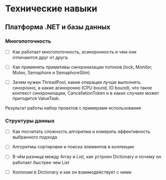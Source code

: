 # Технические навыки

## Платформа .NET и базы данных

### Многопоточность
	
- [ ] Как работает многопоточность, асинхронность и чем они отличаются друг от друга. 

- [ ] Как применять примитивы синхронизации потоков (lock, Monitor, Mutex, Semaphore и SemaphoreSlim)

- [ ] Зачем нужен ThreadPool, какие операции лучше выполнять синхронно, а какие асинхронно (CPU bound, IO bound), что такое контекст синхронизации, CancellationToken и в каких случаях может пригодится ValueTask.

Результат работы набор проектов с примерами использования

### Структуры данных

- [ ] Как посчитать сложность алгоритма и измерить эффективность выбранного подхода

- [ ] Алгоритмы сортировки и поиска элементов в коллекции

- [ ] В чём разница между Array и List, как устроен Dictionary и почему он работает быстрее чем List

- [ ] Коллизии в Dictionary и как он взаимодействует с ними

